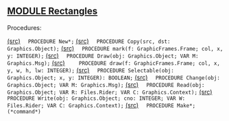 
## [MODULE Rectangles](https://github.com/io-core/Draw/blob/main/Rectangles.Mod)

Procedures:

[(src)](https://github.com/io-core/Draw/blob/main/Rectangles.Mod#L13) `  PROCEDURE New*;`
[(src)](https://github.com/io-core/Draw/blob/main/Rectangles.Mod#L18) `  PROCEDURE Copy(src, dst: Graphics.Object);`
[(src)](https://github.com/io-core/Draw/blob/main/Rectangles.Mod#L23) `  PROCEDURE mark(f: GraphicFrames.Frame; col, x, y: INTEGER);`
[(src)](https://github.com/io-core/Draw/blob/main/Rectangles.Mod#L27) `  PROCEDURE Draw(obj: Graphics.Object; VAR M: Graphics.Msg);`
[(src)](https://github.com/io-core/Draw/blob/main/Rectangles.Mod#L30) `    PROCEDURE draw(f: GraphicFrames.Frame; col, x, y, w, h, lw: INTEGER);`
[(src)](https://github.com/io-core/Draw/blob/main/Rectangles.Mod#L55) `  PROCEDURE Selectable(obj: Graphics.Object; x, y: INTEGER): BOOLEAN;`
[(src)](https://github.com/io-core/Draw/blob/main/Rectangles.Mod#L60) `  PROCEDURE Change(obj: Graphics.Object; VAR M: Graphics.Msg);`
[(src)](https://github.com/io-core/Draw/blob/main/Rectangles.Mod#L69) `  PROCEDURE Read(obj: Graphics.Object; VAR R: Files.Rider; VAR C: Graphics.Context);`
[(src)](https://github.com/io-core/Draw/blob/main/Rectangles.Mod#L76) `  PROCEDURE Write(obj: Graphics.Object; cno: INTEGER; VAR W: Files.Rider; VAR C: Graphics.Context);`
[(src)](https://github.com/io-core/Draw/blob/main/Rectangles.Mod#L92) `  PROCEDURE Make*;  (*command*)`
